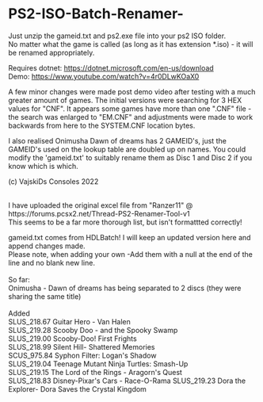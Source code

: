 # PS2-ISO-Batch-Renamer-

Just unzip the gameid.txt and ps2.exe file into your ps2 ISO folder.<br />
No matter what the game is called (as long as it has extension *.iso) - it will be renamed appropriately.<br />

Requires dotnet: https://dotnet.microsoft.com/en-us/download<br />
Demo: https://www.youtube.com/watch?v=4r0DLwKOaX0<br />

A few minor changes were made post demo video after testing with a much greater amount of games.
The initial versions were searching for 3 HEX values for "CNF". 
It appears some games have more than one ".CNF" file - the search was enlarged to "EM.CNF" and adjustments were made to work backwards from here to the SYSTEM.CNF location bytes.

I also realised Onimusha Dawn of dreams has 2 GAMEID's, just the GAMEID's used on the lookup table are doubled up on names. 
You could modify the 'gameid.txt' to suitably rename them as Disc 1 and Disc 2 if you know which is which.

(c) VajskiDs Consoles 2022

<br />
I have uploaded the original excel file from "Ranzer11" @ https://forums.pcsx2.net/Thread-PS2-Renamer-Tool-v1
<br />
This seems to be a far more thorough list, but isn't formattted correctly!
<br />

gameid.txt comes from HDLBatch! I will keep an updated version here and append changes made. <br />
Please note, when adding your own -Add them with a null at the end of the line and no blank new line.<br />
<br />
So far:
<br />
Onimusha - Dawn of dreams has being separated to 2 discs (they were sharing the same title)<br />
<br />
Added
<br />
SLUS_218.67 Guitar Hero - Van Halen <br />
SLUS_219.28 Scooby Doo - and the Spooky Swamp <br />
SLUS_219.00 Scooby-Doo! First Frights <br />
SLUS_218.99 Silent Hill- Shattered Memories <br />
SCUS_975.84 Syphon Filter: Logan's Shadow <br />
SLUS_219.04 Teenage Mutant Ninja Turtles: Smash-Up <br />
SLUS_219.15 The Lord of the Rings - Aragorn's Quest <br />
SLUS_218.83 Disney-Pixar's Cars - Race-O-Rama 
SLUS_219.23 Dora the Explorer- Dora Saves the Crystal Kingdom 

